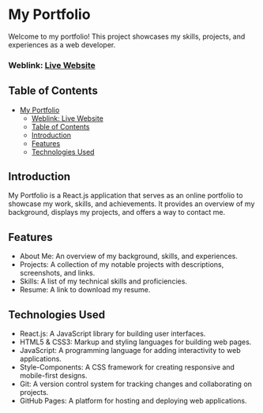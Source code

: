 # My Portfolio
Welcome to my portfolio! This project showcases my skills, projects, and experiences as a web developer.

### Weblink: [Live Website](https://nicodav28.github.io)

## Table of Contents
- [My Portfolio](#my-portfolio)
    - [Weblink: Live Website](#weblink-live-website)
  - [Table of Contents](#table-of-contents)
  - [Introduction](#introduction)
  - [Features](#features)
  - [Technologies Used](#technologies-used)

## Introduction
My Portfolio is a React.js application that serves as an online portfolio to showcase my work, skills, and achievements. It provides an overview of my background, displays my projects, and offers a way to contact me.

## Features
- About Me: An overview of my background, skills, and experiences.
- Projects: A collection of my notable projects with descriptions, screenshots, and links.
- Skills: A list of my technical skills and proficiencies.
- Resume: A link to download my resume.

## Technologies Used
- React.js: A JavaScript library for building user interfaces.
- HTML5 & CSS3: Markup and styling languages for building web pages.
- JavaScript: A programming language for adding interactivity to web applications.
- Style-Components: A CSS framework for creating responsive and mobile-first designs.
- Git: A version control system for tracking changes and collaborating on projects.
- GitHub Pages: A platform for hosting and deploying web applications.
